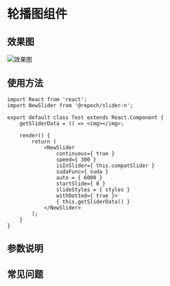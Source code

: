 # 轮播图组件

## 效果图
![效果图](http://wx4.sinaimg.cn/large/c43d4727ly1fgn0gdpofqj20i606emy1.jpg)

## 使用方法

```
import React from 'react';
import NewSlider from '@repoch/slider-n';

export default class Test extends React.Component {
    getSliderData = () => <img></img>;

    render() {
        return (
            <NewSlider
                continuous={ true }
                speed={ 300 }
                isInSlider={ this.compatSlider }
                sudaFunc={ suda }
                auto = { 6000 }
                startSlide={ 0 }
                slideStyles = { styles }
                withDotted={ true }>
                { this.getSliderData() }
            </NewSlider>
        );
    }
}
```

## 参数说明



## 常见问题



